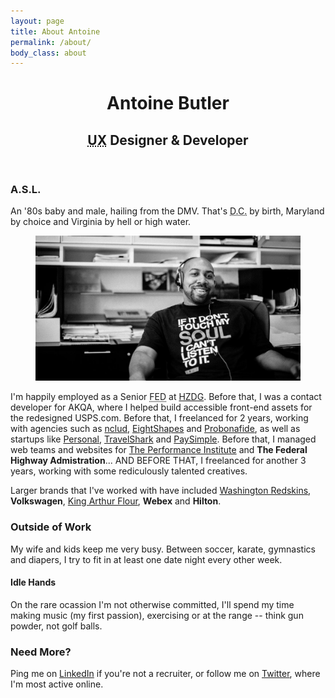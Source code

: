 ```yaml
---
layout: page
title: About Antoine
permalink: /about/
body_class: about
---
```


<header>
    <h1>Antoine Butler</h1>
    <h2><abbr title="User Experience">UX</abbr> Designer &amp; Developer</h2>
</header>

### A.S.L.

An '80s baby and male, hailing from the DMV. That's <abbr title="District of Columbia">D.C.</abbr> by birth, Maryland by choice and Virginia by hell or high water.

<figure>
    <div class="billboard">
        <img alt="Antoine pictured in the HZDG office, on his 2 year anniversary at the company." src="/assets/app/images/antoine-butler.jpg" itemprop="image" />
    </div>
</figure>

I'm happily employed as a Senior <abbr title="Front End Developer">FED</abbr> at [HZDG](http://hzdg.com). Before that, I was a contact developer for AKQA, where I helped build accessible front-end assets for the redesigned USPS.com. Before that, I freelanced for 2 years, working with agencies such as [nclud](http://nclud.com), [EightShapes](http://eightshapes.com) and [Probonafide](http://probonafide.com), as well as startups like [Personal](http://personal.com), [TravelShark](http://travelshark.com) and [PaySimple](http://paysimple.com). Before that, I managed web teams and websites for [The Performance Institute](http://www.performanceinstitute.org/) and **The Federal Highway Admistration**... AND BEFORE THAT, I freelanced for another 3 years, working with some rediculously talented creatives.

Larger brands that I've worked with have included [Washington Redskins](http://www.hzdg.com/work/redskins/), **Volkswagen**, [King Arthur Flour](http://www.hzdg.com/work/king-arthur), **Webex** and **Hilton**.

### Outside of Work

My wife and kids keep me very busy. Between soccer, karate, gymnastics and diapers, I try to fit in at least one date night every other week.

#### Idle Hands

On the rare ocassion I'm not otherwise committed, I'll spend my time making music (my first passion), exercising or at the range -- think gun powder, not golf balls.

### Need More?

Ping me on [LinkedIn](http://www.linkedin.com/in/aebsr) if you're not a recruiter, or follow me on [Twitter](http://twitter.com/aebsr), where I'm most active online.
